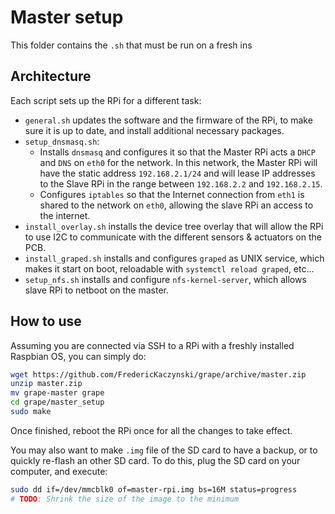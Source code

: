 # Master setup

This folder contains the `.sh` that must be run on a fresh ins

## Architecture

Each script sets up the RPi for a different task:

* `general.sh` updates the software and the firmware of the RPi, to make sure it is up to date, and install additional necessary packages.
* `setup_dnsmasq.sh`:
  * Installs `dnsmasq` and configures it so that the Master RPi acts a `DHCP` and `DNS` on `eth0` for the network. In this network, the Master RPi will have the static address `192.168.2.1/24` and will lease IP addresses to the Slave RPi in the range between `192.168.2.2` and `192.168.2.15`.
  * Configures `iptables` so that the Internet connection from `eth1` is shared to the network on `eth0`, allowing the slave RPi an access to the internet.
* `install_overlay.sh` installs the device tree overlay that will allow the RPi to use I2C to communicate with the different sensors & actuators on the PCB.
* `install_graped.sh` installs and configures `graped` as UNIX service, which makes it start on boot, reloadable with `systemctl reload graped`, etc...
* `setup_nfs.sh` installs and configure `nfs-kernel-server`, which allows slave RPi to netboot on the master.

## How to use

Assuming you are connected via SSH to a RPi with a freshly installed Raspbian OS, you can simply do:

```bash
wget https://github.com/FredericKaczynski/grape/archive/master.zip
unzip master.zip
mv grape-master grape
cd grape/master_setup
sudo make
```

Once finished, reboot the RPi once for all the changes to take effect.

You may also want to make `.img` file of the SD card to have a backup, or to quickly re-flash an other SD card. To do this, plug the SD card on your computer, and execute:

```bash
sudo dd if=/dev/mmcblk0 of=master-rpi.img bs=16M status=progress
# TODO: Shrink the size of the image to the minimum
``` 
